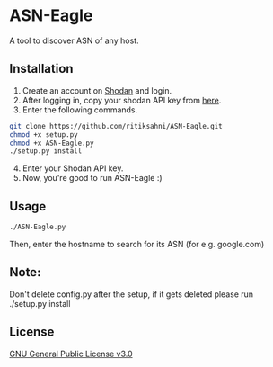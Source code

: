 # ASN-Eagle
A tool to discover ASN of any host.

## Installation

1. Create an account on [Shodan](https://www.shodan.io/) and login.
2. After logging in, copy your shodan API key from [here](https://account.shodan.io/).
3. Enter the following commands.
```bash
git clone https://github.com/ritiksahni/ASN-Eagle.git
chmod +x setup.py
chmod +x ASN-Eagle.py
./setup.py install
```
4. Enter your Shodan API key.
5. Now, you're good to run ASN-Eagle :)


## Usage
```bash
./ASN-Eagle.py
```
Then, enter the hostname to search for its ASN (for e.g. google.com)

## Note:
Don't delete config.py after the setup, if it gets deleted please run ./setup.py install

## License
[GNU General Public License v3.0](https://choosealicense.com/licenses/gpl-3.0/)
